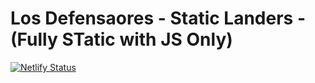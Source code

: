 # Los Defensaores - Static Landers - (Fully STatic with JS Only)

[![Netlify Status](https://api.netlify.com/api/v1/badges/ee6ac574-7cfe-446d-a032-73270a0d198c/deploy-status)](https://app.netlify.com/sites/ld-static-js-landers/deploys)